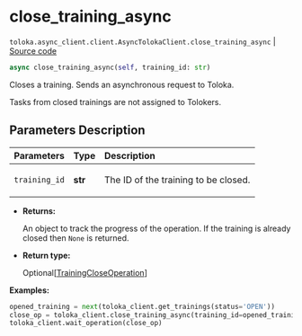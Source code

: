 # close_training_async
`toloka.async_client.client.AsyncTolokaClient.close_training_async` | [Source code](https://github.com/Toloka/toloka-kit/blob/v1.2.1/src/async_client/client.py#L0)

```python
async close_training_async(self, training_id: str)
```

Closes a training. Sends an asynchronous request to Toloka.


Tasks from closed trainings are not assigned to Tolokers.

## Parameters Description

| Parameters | Type | Description |
| :----------| :----| :-----------|
`training_id`|**str**|<p>The ID of the training to be closed.</p>

* **Returns:**

  An object to track the progress of the operation. If the training is already closed then `None` is returned.

* **Return type:**

  Optional\[[TrainingCloseOperation](toloka.client.operations.TrainingCloseOperation.md)\]

**Examples:**


```python
opened_training = next(toloka_client.get_trainings(status='OPEN'))
close_op = toloka_client.close_training_async(training_id=opened_training.id)
toloka_client.wait_operation(close_op)
```
